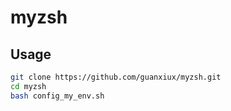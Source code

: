 # myzsh

## Usage

```bash
git clone https://github.com/guanxiux/myzsh.git
cd myzsh
bash config_my_env.sh
```
